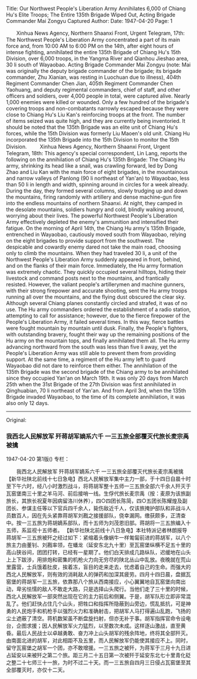 Title: Our Northwest People's Liberation Army Annihilates 6,000 of Chiang Hu's Elite Troops; The Entire 135th Brigade Wiped Out, Acting Brigade Commander Mai Zongyu Captured
Author:
Date: 1947-04-20
Page: 1

　　Xinhua News Agency, Northern Shaanxi Front, Urgent Telegram, 17th: The Northwest People's Liberation Army concentrated a part of its main force and, from 10:00 AM to 6:00 PM on the 14th, after eight hours of intense fighting, annihilated the entire 135th Brigade of Chiang Hu's 15th Division, over 6,000 troops, in the Yangma River and Qianhou Jieshao area, 30 li south of Wayaobao. Acting Brigade Commander Mai Zongyu (note: Mai was originally the deputy brigade commander of the brigade; its brigade commander, Zhu Xianian, was resting in Luochuan due to illness), 404th Regiment Commander Chen Jian, 405th Regiment Commander Chen Yaohuang, and deputy regimental commanders, chief of staff, and other officers and soldiers, over 4,000 people in total, were captured alive. Nearly 1,000 enemies were killed or wounded. Only a few hundred of the brigade's covering troops and non-combatants narrowly escaped because they were close to Chiang Hu's Liu Kan's reinforcing troops at the front. The number of items seized was quite high, and they are currently being inventoried. It should be noted that the 135th Brigade was an elite unit of Chiang Hu's forces, while the 15th Division was formerly Liu Maoen's old unit. Chiang Hu incorporated the 135th Brigade into the 15th Division to monitor the 15th Division.
　　
    Xinhua News Agency, Northern Shaanxi Front, Urgent Telegram, 18th: This agency's special correspondent, Lin Lang, reports the following on the annihilation of Chiang Hu's 135th Brigade: The Chiang Hu army, shrinking its head like a snail, was crawling forward, led by Dong Zhao and Liu Kan with the main force of eight brigades, in the mountainous and narrow valleys of Panlong (90 li northeast of Yan'an) to Wayaobao, less than 50 li in length and width, spinning around in circles for a week already. During the day, they formed several columns, slowly trudging up and down the mountains, firing randomly with artillery and dense machine-gun fire into the endless mountains of northern Shaanxi. At night, they camped in the desolate mountains, soldiers hungry and cold, blindly walking around, worrying about their lives. The powerful Northwest People's Liberation Army effectively depleted the enemy's ammunition and intensified their fatigue. On the morning of April 14th, the Chiang Hu army's 135th Brigade, entrenched in Wayaobao, cautiously moved south from Wayaobao, relying on the eight brigades to provide support from the southwest. The despicable and cowardly enemy dared not take the main road, choosing only to climb the mountains. When they had traveled 30 li, a unit of the Northwest People's Liberation Army suddenly appeared in front, behind, and on the flanks of their main force. Immediately, the Hu army formation was extremely chaotic. They quickly occupied several hilltops, hiding their livestock and command posts next to the mountains, and frantically resisted. However, the valiant people's artillerymen and machine gunners, with their strong firepower and accurate shooting, sent the Hu army troops running all over the mountains, and the flying dust obscured the clear sky. Although several Chiang planes constantly circled and strafed, it was of no use. The Hu army commanders ordered the establishment of a radio station, attempting to call for assistance; however, due to the fierce firepower of the People's Liberation Army, it failed several times. In this way, fierce battles were fought mountain by mountain until dusk. Finally, the People's fighters, with outstanding bravery, fought their way up the remaining positions of the Hu army on the mountain tops, and finally annihilated them all. The Hu army advancing northward from the south was less than five li away, yet the People's Liberation Army was still able to prevent them from providing support. At the same time, a regiment of the Hu army left to guard Wayaobao did not dare to reinforce them either. The annihilation of the 135th Brigade was the second brigade of the Chiang army to be annihilated since they occupied Yan'an on March 19th. It was only 20 days from March 25th when the 31st Brigade of the 27th Division was first annihilated in Qinghuabian, 70 li northeast of Yan'an. And from April 3rd, when the 135th Brigade invaded Wayaobao, to the time of its complete annihilation, it was also only 12 days.



<hr /> 

Original: 


### 我西北人民解放军  歼蒋胡军嫡系六千  一三五旅全部覆灭代旅长麦宗禹被擒

1947-04-20
第1版()
专栏：

　　我西北人民解放军
    歼蒋胡军嫡系六千
    一三五旅全部覆灭代旅长麦宗禹被擒
    【新华社陕北前线十七日急电】西北人民解放军集中主力一部，于十四日自晨十时至下午六时，经八小时激烈战斗，将蒋胡军整十五师一三五旅全部六千余人歼灭于瓦窑堡南三十里之羊马河、前后接哨一线。生俘代旅长麦宗禹（按：麦原为该旅副旅长，其旅长祝夏年因病留洛川休养），四○四团长陈简，四○五团长陈耀煌及副团长、参谋主任等以下官兵四千余人，毙伤敌近千人，仅该旅掩护部队和非战斗人员数百人，因在先头紧靠蒋胡军刘戡之接援部队，侥幸漏网。缴获颇多，正清查中。按一三五旅为蒋胡嫡系部队，而十五师为刘茂恩旧部。蒋胡将一三五旅编入十五师，系监视十五师者。
    【新华社陕北前线十八日急电】本社特派记者林朗报导蒋胡军一三五旅被歼之经过如下：紧缩着头像蜗牛一样匍匐前进的蒋胡军，以八个旅主力由董钊、刘戡率领，在蟠龙（延安东北九十里）至瓦窑堡纵横不足五十里的高山狭谷间，团团打转，已经有一星期了。他们白天排成几路纵队，迟缓地在山头上上下跋涉，用排炮和密集的机枪火力向无穷尽的陕北丛山中乱放。夜晚就在荒山里露营，士兵饿着肚皮，挨着冻，盲目的走来走去，忧虑着自己的生命。而强大的西北人民解放军，则有效的消耗敌人的弹药和加深其疲劳。四月十四日晨，盘据瓦窑堡的蒋胡军一三五旅，依靠那八个旅从西南接应，小心翼翼地自瓦窑堡向南出动，卑劣怯懦的敌人不敢走大路，只是选择山头爬行。当他们走了三十里的时候，西北人民解放军一部突然出现在它的主力前后和侧翼。于是，胡军队形立即非常混乱了。他们赶快占住几个山头，把牲口和指挥所隐蔽到山旁边，慌乱抵抗，可是神勇的人民炮手和机枪手以强烈火力和准确射击，把胡军人马打得遍山乱跑，飞扬的尘土遮蔽了清空。蒋机数架虽不断盘旋扫射，但亦无补于事。胡军指挥官命令设电台，企图求援；因人民解放军火力猛烈，以至数次未成。这样逐山激战，直至黄昏。最后人民战士以卓越勇敢、奋力冲上山头胡军的残余阵地，终将其全部歼灭。由南面北进的胡军，对此相距不及五里，而人民解放军仍能使其接应不上。同时，留守瓦窑堡之胡军一个团，亦不敢增援。一三五旅之被歼，为蒋军于三月十九日进占延安以来被歼之第二个旅。距三月二十五日第一次被歼于延安东北七十里青化砭之整二十七师三十一旅，为时不过二十天。而一三五旅自四月三日侵占瓦窑堡至其全部覆灭时，亦仅十二天。
